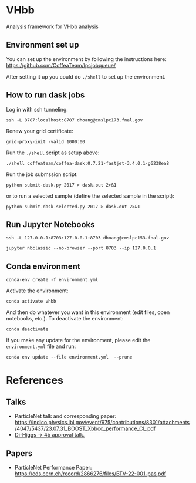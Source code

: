 # VHbb
Analysis framework for VHbb analysis

## Environment set up
You can set up the environment by following the instructions here: https://github.com/CoffeaTeam/lpcjobqueue/

After setting it up you could do `./shell` to set up the environment.

## How to run dask jobs

Log in with ssh tunneling:

```
ssh -L 8787:localhost:8787 dhoang@cmslpc173.fnal.gov
```

Renew your grid certificate:

```
grid-proxy-init -valid 1000:00
```

Run the `./shell` script as setup above:

```
./shell coffeateam/coffea-dask:0.7.21-fastjet-3.4.0.1-g6238ea8
```

Run the job submssion script:

```
python submit-dask.py 2017 > dask.out 2>&1
```

or to run a selected sample (define the selected sample in the script):

```
python submit-dask-selected.py 2017 > dask.out 2>&1
```

## Run Jupyter Notebooks

```
ssh -L 127.0.0.1:8703:127.0.0.1:8703 dhoang@cmslpc153.fnal.gov
```

```
jupyter nbclassic --no-browser --port 8703 --ip 127.0.0.1
```

## Conda environment

```
conda-env create -f environment.yml
```

Activate the environment:

```
conda activate vhbb
```

And then do whatever you want in this environment (edit files, open notebooks, etc.). To deactivate the environment:

```
conda deactivate
```

If you make any update for the environment, please edit the `environment.yml` file and run:

```
conda env update --file environment.yml  --prune
```

# References

## Talks

* ParticleNet talk and corresponding paper: https://indico.physics.lbl.gov/event/975/contributions/8301/attachments/4047/5437/23.07.31_BOOST_Xbbcc_performance_CL.pdf
* [Di-Higgs -> 4b approval talk.](https://indico.cern.ch/event/1078870/contributions/4537934/attachments/2313106/3947040/Preapproval_HH4bggF_280921.pdf)

## Papers

* ParticleNet Performance Paper: https://cds.cern.ch/record/2866276/files/BTV-22-001-pas.pdf 
